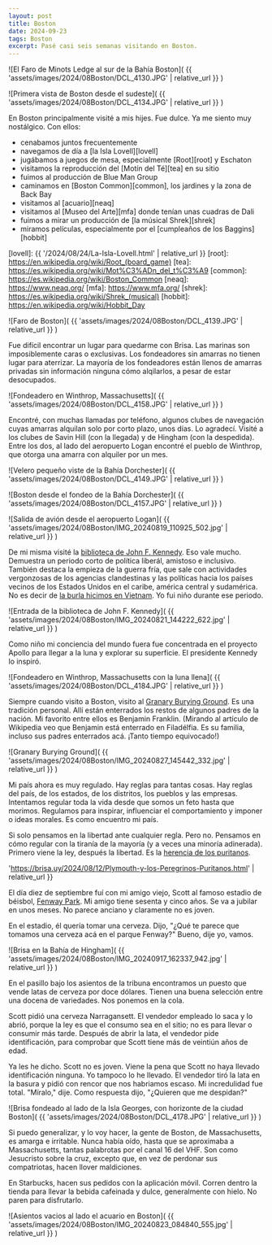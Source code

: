 ```yaml
---
layout: post
title: Boston
date: 2024-09-23
tags: Boston
excerpt: Pasé casi seis semanas visitando en Boston.
---
```


![El Faro de Minots Ledge al sur de la Bahía Boston](
  {{ 'assets/images/2024/08Boston/DCL_4130.JPG' | relative_url }}
)

![Primera vista de Boston desde el sudeste](
  {{ 'assets/images/2024/08Boston/DCL_4134.JPG' | relative_url }}
)

En Boston principalmente visité a mis hijes. Fue dulce. Ya me siento
muy nostálgico. Con ellos:

- cenabamos juntos frecuentemente
- navegamos de día a [la Isla Lovell][lovell]
- jugábamos a juegos de mesa, especialmente [Root][root] y Eschaton
- visitamos la reproducción del [Motín del Té][tea] en su sitio
- fuimos al producción de Blue Man Group
- caminamos en [Boston Common][common], los jardines y la zona de Back Bay
- visitamos al [acuario][neaq]
- visitamos al [Museo del Arte][mfa] donde tenían unas cuadras de Dali
- fuimos a mirar un producción de [la músical Shrek][shrek]
- miramos películas, especialmente por el [cumpleaños de los Baggins][hobbit]

[lovell]: {{ '/2024/08/24/La-Isla-Lovell.html' | relative_url }}
[root]: https://en.wikipedia.org/wiki/Root_(board_game)
[tea]: https://es.wikipedia.org/wiki/Mot%C3%ADn_del_t%C3%A9
[common]: https://es.wikipedia.org/wiki/Boston_Common
[neaq]: https://www.neaq.org/
[mfa]: https://www.mfa.org/
[shrek]: https://es.wikipedia.org/wiki/Shrek_(musical)
[hobbit]: https://en.wikipedia.org/wiki/Hobbit_Day

![Faro de Boston](
  {{ 'assets/images/2024/08Boston/DCL_4139.JPG' | relative_url }}
)

Fue difícil encontrar un lugar para quedarme con Brisa. Las marinas son
imposiblemente caras o exclusivas. Los fondeadores sin amarras no tienen
lugar para aterrizar. La mayoría de los fondeadores están llenos de amarras
privadas sin información ninguna cómo alqilarlos, a pesar de estar desocupados.

![Fondeadero en Winthrop, Massachusetts](
  {{ 'assets/images/2024/08Boston/DCL_4158.JPG' | relative_url }}
)

Encontré, con muchas llamadas por teléfono, algunos clubes de navegación
cuyas amarras alquilan solo por corto plazo, unos días. Lo agradecí.
Visité a los clubes de Savin Hill (con la llegada) y de Hingham (con la
despedida). Entre los dos, al lado del aeropuerto Logan encontré el pueblo de
Winthrop, que otorga una amarra con alquiler por un mes.

![Velero pequeño viste de la Bahía Dorchester](
  {{ 'assets/images/2024/08Boston/DCL_4149.JPG' | relative_url }}
)

![Boston desde el fondeo de la Bahía Dorchester](
  {{ 'assets/images/2024/08Boston/DCL_4157.JPG' | relative_url }}
)

![Salida de avión desde el aeropuerto Logan](
  {{ 'assets/images/2024/08Boston/IMG_20240819_110925_502.jpg' | relative_url }}
)

De mi misma visité la [biblioteca de John F. Kennedy][jfk].
Eso vale mucho. Demuestra un periodo corto de política liberál, amistoso e
inclusivo. También destaca la empieza de la guerra fría, que sale con actividades
vergonzosas de los agencias clandestinas y las políticas hacia los países
vecinos de los Estados Unidos en el caribe, américa central y sudamérica.
No es decir de [la burla hicimos en Vietnam][viet]. Yo fui niño durante
ese periodo.

[jfk]: https://es.wikipedia.org/wiki/Biblioteca_y_Museo_Presidencial_de_John_F._Kennedy
[viet]: https://es.wikipedia.org/wiki/Guerra_de_Vietnam

![Entrada de la biblioteca de John F. Kennedy](
  {{ 'assets/images/2024/08Boston/IMG_20240821_144222_622.jpg' | relative_url }}
)

Como niño mi conciencia del mundo fuera fue concentrada en el proyecto Apollo
para llegar a la luna y explorar su superficie. El presidente Kennedy lo
inspiró.

![Fondeadero en Winthrop, Massachusetts con la luna llena](
  {{ 'assets/images/2024/08Boston/DCL_4184.JPG' | relative_url }}
)

Siempre cuando visito a Boston, visito al [Granary Burying Ground][gbg]. Es una
tradición personal.  Allí están enterrados los restos de algunos padres de la
nación. Mi favorito entre ellos es Benjamin Franklin. (Mirando al artículo de
Wikipedia veo que Benjamin está enterrado en Filadélfia. Es su familia, incluso
sus padres enterrados acá. ¡Tanto tiempo equivocado!)

[gbg]: https://en.wikipedia.org/wiki/Granary_Burying_Ground

![Granary Burying Ground](
  {{ 'assets/images/2024/08Boston/IMG_20240827_145442_332.jpg' | relative_url }}
)

Mi país ahora es muy regulado. Hay reglas para tantas cosas. Hay reglas del
país, de los estados, de los distritos, los pueblos y las empresas.
Intentamos regular toda la vida desde que somos un feto hasta que morimos.
Regulamos para inspirar, influenciar el comportamiento y
imponer o ideas morales. Es como encuentro mi país.

Si solo pensamos en la libertad ante cualquier regla. Pero no. Pensamos en
cómo regular con la tiranía de la mayoría (y a veces una minoría adinerada).
Primero viene la ley, después la libertad. Es la [herencia de los
puritanos][ply].

[ply]: {{
  'https://brisa.uy/2024/08/12/Plymouth-y-los-Peregrinos-Puritanos.html' |
  relative_url
}}

El día diez de septiembre fuí con mi amigo viejo, Scott al famoso estadio
de béisbol, [Fenway Park][fenway]. Mi amigo tiene sesenta y cinco años.
Se va a jubilar en unos meses. No parece anciano y claramente no es joven.

[fenway]: https://es.wikipedia.org/wiki/Fenway_Park

En el estadio, él quería tomar una cerveza. Dijo, "¿Qué te parece que
tomamos una cerveza acá en el parque Fenway?" Bueno, dije yo, vamos.

![Brisa en la Bahía de Hingham](
  {{ 'assets/images/2024/08Boston/IMG_20240917_162337_942.jpg' | relative_url }}
)

En el pasillo bajo los asientos de la tribuna encontramos un puesto que
vende latas de cerveza por doce dólares. Tienen una buena selección entre una
docena de variedades. Nos ponemos en la cola.

Scott pidió una cerveza Narragansett. El vendedor empleado lo saca y
lo abrió, porque la ley es que el consumo sea en el sitio; no es para llevar
o consumir más tarde. Después de abrir la lata, el vendedor pide identificación,
para comprobar que Scott tiene más de veintiún años de edad.

Ya les he dicho. Scott no es joven. Viene la pena que Scott no haya llevado
identificación ninguna. Yo tampoco lo he llevado. El vendedor tiró la lata
en la basura y pidió con rencor que nos habriamos escaso. Mi incredulidad fue
total. "Míralo," dije. Como respuesta dijo, "¿Quieren que me despidan?"

![Brisa fondeado al lado de la Isla Georges, con horizonte de la ciudad Boston](
  {{ 'assets/images/2024/08Boston/DCL_4178.JPG' | relative_url }}
)

Si puedo generalizar, y lo voy hacer, la gente de Boston, de Massachusetts,
es amarga e irritable. Nunca había oído, hasta que se aproximaba a
Massachusetts, tantas palabrotas por el canal 16 del VHF. Son como Jesucristo
sobre la cruz, excepto que, en vez de perdonar sus compatriotas, hacen llover
maldiciones.

En Starbucks, hacen sus pedidos con la aplicación móvil. Corren dentro la
tienda para llevar la bebida cafeinada y dulce, generalmente con hielo. No
paren para disfrutarlo.

![Asientos vacios al lado el acuario en Boston](
  {{ 'assets/images/2024/08Boston/IMG_20240823_084840_555.jpg' | relative_url }}
)

